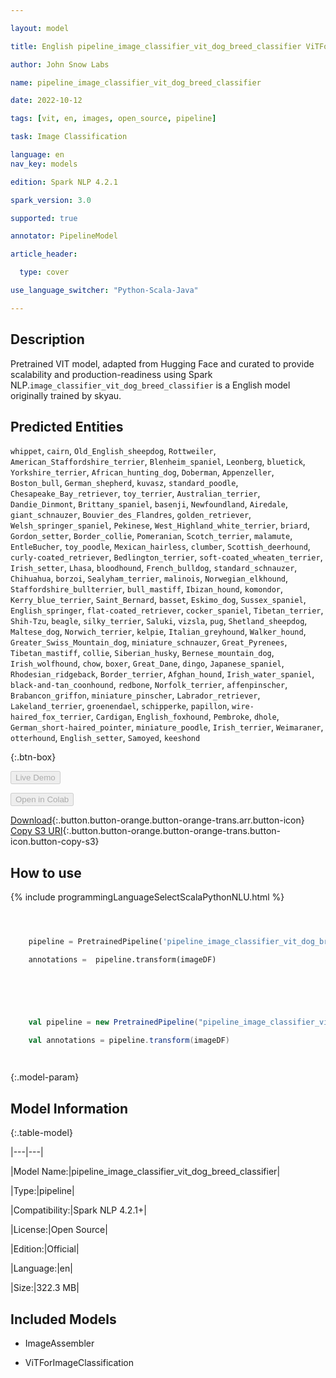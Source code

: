 ```yaml
---

layout: model

title: English pipeline_image_classifier_vit_dog_breed_classifier ViTForImageClassification from skyau

author: John Snow Labs

name: pipeline_image_classifier_vit_dog_breed_classifier

date: 2022-10-12

tags: [vit, en, images, open_source, pipeline]

task: Image Classification

language: en
nav_key: models

edition: Spark NLP 4.2.1

spark_version: 3.0

supported: true

annotator: PipelineModel

article_header:

  type: cover

use_language_switcher: "Python-Scala-Java"

---
```




## Description



Pretrained VIT  model, adapted from Hugging Face and curated to provide scalability and production-readiness using Spark NLP.`image_classifier_vit_dog_breed_classifier` is a English model originally trained by skyau.


## Predicted Entities

`whippet`, `cairn`, `Old_English_sheepdog`, `Rottweiler`, `American_Staffordshire_terrier`, `Blenheim_spaniel`, `Leonberg`, `bluetick`, `Yorkshire_terrier`, `African_hunting_dog`, `Doberman`, `Appenzeller`, `Boston_bull`, `German_shepherd`, `kuvasz`, `standard_poodle`, `Chesapeake_Bay_retriever`, `toy_terrier`, `Australian_terrier`, `Dandie_Dinmont`, `Brittany_spaniel`, `basenji`, `Newfoundland`, `Airedale`, `giant_schnauzer`, `Bouvier_des_Flandres`, `golden_retriever`, `Welsh_springer_spaniel`, `Pekinese`, `West_Highland_white_terrier`, `briard`, `Gordon_setter`, `Border_collie`, `Pomeranian`, `Scotch_terrier`, `malamute`, `EntleBucher`, `toy_poodle`, `Mexican_hairless`, `clumber`, `Scottish_deerhound`, `curly-coated_retriever`, `Bedlington_terrier`, `soft-coated_wheaten_terrier`, `Irish_setter`, `Lhasa`, `bloodhound`, `French_bulldog`, `standard_schnauzer`, `Chihuahua`, `borzoi`, `Sealyham_terrier`, `malinois`, `Norwegian_elkhound`, `Staffordshire_bullterrier`, `bull_mastiff`, `Ibizan_hound`, `komondor`, `Kerry_blue_terrier`, `Saint_Bernard`, `basset`, `Eskimo_dog`, `Sussex_spaniel`, `English_springer`, `flat-coated_retriever`, `cocker_spaniel`, `Tibetan_terrier`, `Shih-Tzu`, `beagle`, `silky_terrier`, `Saluki`, `vizsla`, `pug`, `Shetland_sheepdog`, `Maltese_dog`, `Norwich_terrier`, `kelpie`, `Italian_greyhound`, `Walker_hound`, `Greater_Swiss_Mountain_dog`, `miniature_schnauzer`, `Great_Pyrenees`, `Tibetan_mastiff`, `collie`, `Siberian_husky`, `Bernese_mountain_dog`, `Irish_wolfhound`, `chow`, `boxer`, `Great_Dane`, `dingo`, `Japanese_spaniel`, `Rhodesian_ridgeback`, `Border_terrier`, `Afghan_hound`, `Irish_water_spaniel`, `black-and-tan_coonhound`, `redbone`, `Norfolk_terrier`, `affenpinscher`, `Brabancon_griffon`, `miniature_pinscher`, `Labrador_retriever`, `Lakeland_terrier`, `groenendael`, `schipperke`, `papillon`, `wire-haired_fox_terrier`, `Cardigan`, `English_foxhound`, `Pembroke`, `dhole`, `German_short-haired_pointer`, `miniature_poodle`, `Irish_terrier`, `Weimaraner`, `otterhound`, `English_setter`, `Samoyed`, `keeshond`







{:.btn-box}

<button class="button button-orange" disabled>Live Demo</button>

<button class="button button-orange" disabled>Open in Colab</button>

[Download](https://s3.amazonaws.com/auxdata.johnsnowlabs.com/public/models/pipeline_image_classifier_vit_dog_breed_classifier_en_4.2.1_3.0_1665535557269.zip){:.button.button-orange.button-orange-trans.arr.button-icon}
[Copy S3 URI](s3://auxdata.johnsnowlabs.com/public/models/pipeline_image_classifier_vit_dog_breed_classifier_en_4.2.1_3.0_1665535557269.zip){:.button.button-orange.button-orange-trans.button-icon.button-copy-s3}



## How to use







<div class="tabs-box" markdown="1">

{% include programmingLanguageSelectScalaPythonNLU.html %}

```python



    pipeline = PretrainedPipeline('pipeline_image_classifier_vit_dog_breed_classifier', lang = 'en')

    annotations =  pipeline.transform(imageDF)

    

```

```scala



    val pipeline = new PretrainedPipeline("pipeline_image_classifier_vit_dog_breed_classifier", lang = "en")

    val annotations = pipeline.transform(imageDF)

    

```

</div>



{:.model-param}

## Model Information



{:.table-model}

|---|---|

|Model Name:|pipeline_image_classifier_vit_dog_breed_classifier|

|Type:|pipeline|

|Compatibility:|Spark NLP 4.2.1+|

|License:|Open Source|

|Edition:|Official|

|Language:|en|

|Size:|322.3 MB|



## Included Models



- ImageAssembler

- ViTForImageClassification

